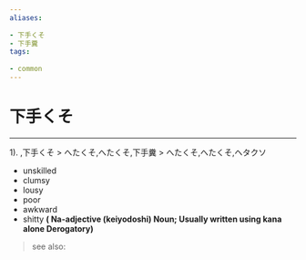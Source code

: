 ```yaml
---
aliases:
    
- 下手くそ
- 下手糞
tags:
    
- common
---
```


# 下手くそ
---
1).
,下手くそ > へたくそ,へたくそ,下手糞 > へたくそ,へたくそ,ヘタクソ

- unskilled
- clumsy
- lousy
- poor
- awkward
- shitty
**( Na-adjective (keiyodoshi) Noun; Usually written using kana alone Derogatory)**
> see also: 
            